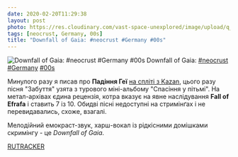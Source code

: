 ```yaml
---
date: 2020-02-20T11:29:38
layout: post
photo: https://res.cloudinary.com/vast-space-unexplored/image/upload/q_auto,dpr_auto,w_auto/photos/photo_898_20-02-2020_11-29-38.jpg
tags: [neocrust, Germany, 00s]
title: "Downfall of Gaia: #neocrust #Germany #00s"
---
```

![Downfall of Gaia: #neocrust #Germany #00s](https://res.cloudinary.com/vast-space-unexplored/image/upload/q_auto,dpr_auto,w_auto/photos/photo_898_20-02-2020_11-29-38.jpg)
Downfall of Gaia: [#neocrust](/tags/#neocrust) [#Germany](/tags/#Germany) [#00s](/tags/#00s)

Минулого разу я писав про **Падіння Геї** [на спліті з Kazan](/2020-01-29-the-downfall-of-gaia--neocrust-germany-german-00s), цього разу пісня &quot;Забуття&quot; узята з турового міні-альбому &quot;Спасіння у пітьмі&quot;. На метал-архівах єдина рецензія, котра вказує на явне наслідування **Fall of Efrafa** і ставить 7 із 10. Обидві пісні недоступні на стримінґах і не перевидавались, схоже, взагалі.

Мелодійний емокраст-звук, харш-вокал із рідкісними домішками скримінгу - це *Downfall of Gaia*.

[RUTRACKER](https://rutracker.org/forum/viewtopic.php?t=4867109)